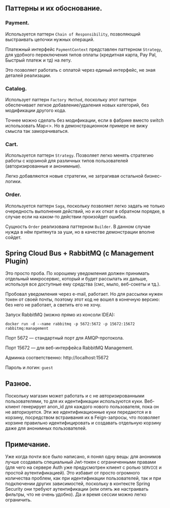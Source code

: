 ## Паттерны и их обоснование.

### Payment.
Используется паттерн `Chain of Responsibility`, позволяющий выстраивать
цепочки нужных операций.

Платежный интерфейс `PaymentContext` представлен паттерном `Strategy`, для удобного
переключения типов оплаты (кредитная карта, Pay Pal, Быстрый платеж и тд) на лету.

Это позволяет работать с оплатой через единый интерфейс, не зная деталей реализации.


### Catalog.
Использует паттерн `Factory Method`, поскольку этот паттерн обеспечивает легкое 
добавление/удаления новых категорий, без модификации другого кода.

Точнее можно сделать без модификации, если в фабрике вместо switch использовать Map<>.
Но в демонстрационном примере не вижу смысла так заморачиваться.


### Cart.
Используется паттерн `Strategy`. Позволяет легко менять стратегию работы с корзиной
для различных типов пользователей (авторизированные и анонимные).  

Легко добавляются новые стратегии, не затрагивая остальной бизнес-логики. 


### Order.
Используется паттерн `Saga`, поскольку позволяет легко задать не только очередность
выполнения действий, но и их откат в обратном порядке, в случае если на каком-то
действии произойдет ошибка.

Сущность `Order` реализована паттерном `Builder`. В данном случае нужда в нём притянута за уши,
но в качестве демонстрации вполне сойдет. 


## Spring Cloud Bus + RabbitMQ (с Management Plugin)
Это просто проба. По хорошему уведомления должен принимать отдельный микросервис,
который и будет рассылать их дальше, используя все доступные ему средства (смс, мыло, веб-сокеты и тд.).

Пробовал уведомления через e-mail, работает. Но для рассылки нужен токен от своей почты, поэтому
этот код не вошел в конечную версию: без него не работает, а светить его не хочу.

Запуск RabbitMQ (можно прямо из консоли IDEA):

```shell
docker run -d --name rabbitmq -p 5672:5672 -p 15672:15672 rabbitmq:management
```
Порт 5672 — стандартный порт для AMQP-протокола.

Порт 15672 — для веб-интерфейса RabbitMQ Management.

Админка соответственно: http://localhost:15672

Пароль и логин: `guest`


## Разное.
Поскольку магазин может работать и с не авторизированными пользователями,
то для их идентификации используются куки. Веб-клиент генерирует anon_id
для каждого нового пользователя, пока он не авторизуется. Эти же
идентификационные куки передаются и в корзину, посредством встраивания
их в Feign-запросы, что позволяет корзине правильно идентифицировать и 
создавать отдельную корзину даже для анонимных пользователей.


## Примечание.
Уже когда почти все было написано, я понял одну вещь: для анонимов лучше создавать специальный
Jwt-токен с ограниченными правами (для чего на сервере Auth уже предусмотрен клиент с
ролью `SERVICE` и простой аутентификацией). Это избавит от просто огромного количества проблем,
как при идентификации пользователей, так и при подключении других зависимостей, поскольку 
в контексте Spring Security они требуют аутентификации (или опять же настраивать фильтры, 
что не очень удобно). Да и время сессии можно легко ограничить.

